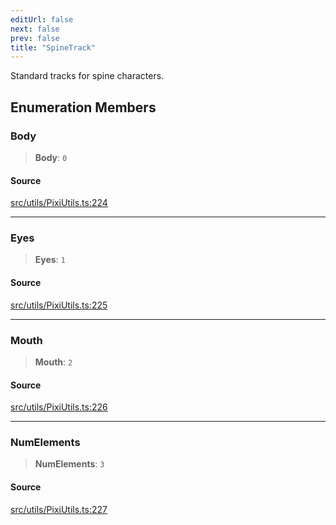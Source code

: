 ```yaml
---
editUrl: false
next: false
prev: false
title: "SpineTrack"
---
```


Standard tracks for spine characters.

## Enumeration Members

### Body

> **Body**: `0`

#### Source

[src/utils/PixiUtils.ts:224](https://github.com/relishinc/dill-pixel/blob/c79d8e8552aaa0f13a29535c819ae67d025b4669/src/utils/PixiUtils.ts#L224)

***

### Eyes

> **Eyes**: `1`

#### Source

[src/utils/PixiUtils.ts:225](https://github.com/relishinc/dill-pixel/blob/c79d8e8552aaa0f13a29535c819ae67d025b4669/src/utils/PixiUtils.ts#L225)

***

### Mouth

> **Mouth**: `2`

#### Source

[src/utils/PixiUtils.ts:226](https://github.com/relishinc/dill-pixel/blob/c79d8e8552aaa0f13a29535c819ae67d025b4669/src/utils/PixiUtils.ts#L226)

***

### NumElements

> **NumElements**: `3`

#### Source

[src/utils/PixiUtils.ts:227](https://github.com/relishinc/dill-pixel/blob/c79d8e8552aaa0f13a29535c819ae67d025b4669/src/utils/PixiUtils.ts#L227)
